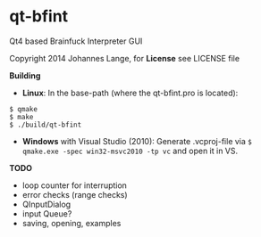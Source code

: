 qt-bfint
========
Qt4 based Brainfuck Interpreter GUI

Copyright 2014 Johannes Lange,
for **License** see LICENSE file

__Building__

- **Linux**:
In the base-path (where the qt-bfint.pro is located):
<pre><code>$ qmake
$ make
$ ./build/qt-bfint
</pre></code>

- **Windows** with Visual Studio (2010):
Generate .vcproj-file via <code>$ qmake.exe -spec win32-msvc2010 -tp vc</code>
and open it in VS.

__TODO__
- loop counter for interruption
- error checks (range checks)
- QInputDialog
- input Queue?
- saving, opening, examples
